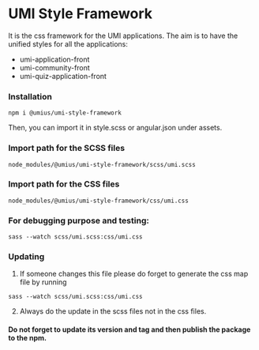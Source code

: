 # UMI Style Framework

It is the css framework for the UMI applications. 
The aim is to have the unified styles for all the 
applications:

- umi-application-front
- umi-community-front
- umi-quiz-application-front

### Installation
```
npm i @umius/umi-style-framework
```

Then, you can import it in style.scss or angular.json under assets. 

### Import path for the SCSS files
```
node_modules/@umius/umi-style-framework/scss/umi.scss
```

### Import path for the CSS files
```
node_modules/@umius/umi-style-framework/css/umi.css
```

### For debugging purpose and testing:
```
sass --watch scss/umi.scss:css/umi.css
```

### Updating
1. If someone changes this file please do forget to generate the css map file by running 
```
sass --watch scss/umi.scss:css/umi.css
``` 
2. Always do the update in the scss files not in the css files.<br>

#### Do not forget to update its version and tag and then publish the package to the npm.
